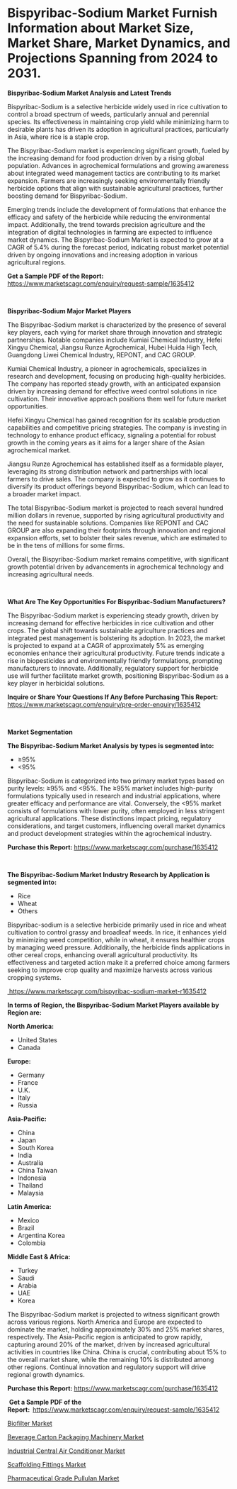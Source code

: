 <p><h1>Bispyribac-Sodium Market Furnish Information about Market Size, Market Share, Market Dynamics, and Projections Spanning from 2024 to 2031.</h1></p><p><strong>Bispyribac-Sodium Market Analysis and Latest Trends</strong></p>
<p><p>Bispyribac-Sodium is a selective herbicide widely used in rice cultivation to control a broad spectrum of weeds, particularly annual and perennial species. Its effectiveness in maintaining crop yield while minimizing harm to desirable plants has driven its adoption in agricultural practices, particularly in Asia, where rice is a staple crop. </p><p>The Bispyribac-Sodium market is experiencing significant growth, fueled by the increasing demand for food production driven by a rising global population. Advances in agrochemical formulations and growing awareness about integrated weed management tactics are contributing to its market expansion. Farmers are increasingly seeking environmentally friendly herbicide options that align with sustainable agricultural practices, further boosting demand for Bispyribac-Sodium.</p><p>Emerging trends include the development of formulations that enhance the efficacy and safety of the herbicide while reducing the environmental impact. Additionally, the trend towards precision agriculture and the integration of digital technologies in farming are expected to influence market dynamics. The Bispyribac-Sodium Market is expected to grow at a CAGR of 5.4% during the forecast period, indicating robust market potential driven by ongoing innovations and increasing adoption in various agricultural regions.</p></p>
<p><strong>Get a Sample PDF of the Report:&nbsp;</strong> <a href="https://www.marketscagr.com/enquiry/request-sample/1635412?utm_campaign=1282&utm_medium=2&utm_source=Github&utm_content=ia&utm_term=18102024&utm_id=bispyribac-sodium">https://www.marketscagr.com/enquiry/request-sample/1635412</a></p>
<p>&nbsp;</p>
<p><strong>Bispyribac-Sodium Major Market Players</strong></p>
<p><p>The Bispyribac-Sodium market is characterized by the presence of several key players, each vying for market share through innovation and strategic partnerships. Notable companies include Kumiai Chemical Industry, Hefei Xingyu Chemical, Jiangsu Runze Agrochemical, Hubei Huida High Tech, Guangdong Liwei Chemical Industry, REPONT, and CAC GROUP.</p><p>Kumiai Chemical Industry, a pioneer in agrochemicals, specializes in research and development, focusing on producing high-quality herbicides. The company has reported steady growth, with an anticipated expansion driven by increasing demand for effective weed control solutions in rice cultivation. Their innovative approach positions them well for future market opportunities.</p><p>Hefei Xingyu Chemical has gained recognition for its scalable production capabilities and competitive pricing strategies. The company is investing in technology to enhance product efficacy, signaling a potential for robust growth in the coming years as it aims for a larger share of the Asian agrochemical market.</p><p>Jiangsu Runze Agrochemical has established itself as a formidable player, leveraging its strong distribution network and partnerships with local farmers to drive sales. The company is expected to grow as it continues to diversify its product offerings beyond Bispyribac-Sodium, which can lead to a broader market impact.</p><p>The total Bispyribac-Sodium market is projected to reach several hundred million dollars in revenue, supported by rising agricultural productivity and the need for sustainable solutions. Companies like REPONT and CAC GROUP are also expanding their footprints through innovation and regional expansion efforts, set to bolster their sales revenue, which are estimated to be in the tens of millions for some firms.</p><p>Overall, the Bispyribac-Sodium market remains competitive, with significant growth potential driven by advancements in agrochemical technology and increasing agricultural needs.</p></p>
<p>&nbsp;</p>
<p><strong>What Are The Key Opportunities For Bispyribac-Sodium Manufacturers?</strong></p>
<p><p>The Bispyribac-Sodium market is experiencing steady growth, driven by increasing demand for effective herbicides in rice cultivation and other crops. The global shift towards sustainable agriculture practices and integrated pest management is bolstering its adoption. In 2023, the market is projected to expand at a CAGR of approximately 5% as emerging economies enhance their agricultural productivity. Future trends indicate a rise in biopesticides and environmentally friendly formulations, prompting manufacturers to innovate. Additionally, regulatory support for herbicide use will further facilitate market growth, positioning Bispyribac-Sodium as a key player in herbicidal solutions.</p></p>
<p><strong>Inquire or Share Your Questions If Any Before Purchasing This Report:</strong> <a href="https://www.marketscagr.com/enquiry/pre-order-enquiry/1635412?utm_campaign=1282&utm_medium=2&utm_source=Github&utm_content=ia&utm_term=18102024&utm_id=bispyribac-sodium">https://www.marketscagr.com/enquiry/pre-order-enquiry/1635412</a></p>
<p>&nbsp;</p>
<p><strong>Market Segmentation</strong></p>
<p><strong>The Bispyribac-Sodium Market Analysis by types is segmented into:</strong></p>
<p><ul><li>≥95%</li><li><95%</li></ul></p>
<p><p>Bispyribac-Sodium is categorized into two primary market types based on purity levels: ≥95% and <95%. The ≥95% market includes high-purity formulations typically used in research and industrial applications, where greater efficacy and performance are vital. Conversely, the <95% market consists of formulations with lower purity, often employed in less stringent agricultural applications. These distinctions impact pricing, regulatory considerations, and target customers, influencing overall market dynamics and product development strategies within the agrochemical industry.</p></p>
<p><strong>Purchase this Report:&nbsp;</strong><a href="https://www.marketscagr.com/purchase/1635412?utm_campaign=1282&utm_medium=2&utm_source=Github&utm_content=ia&utm_term=18102024&utm_id=bispyribac-sodium">https://www.marketscagr.com/purchase/1635412</a></p>
<p>&nbsp;</p>
<p><strong>The Bispyribac-Sodium Market Industry Research by Application is segmented into:</strong></p>
<p><ul><li>Rice</li><li>Wheat</li><li>Others</li></ul></p>
<p><p>Bispyribac-sodium is a selective herbicide primarily used in rice and wheat cultivation to control grassy and broadleaf weeds. In rice, it enhances yield by minimizing weed competition, while in wheat, it ensures healthier crops by managing weed pressure. Additionally, the herbicide finds applications in other cereal crops, enhancing overall agricultural productivity. Its effectiveness and targeted action make it a preferred choice among farmers seeking to improve crop quality and maximize harvests across various cropping systems.</p></p>
<p><a href="https://www.marketscagr.com/bispyribac-sodium-market-r1635412?utm_campaign=1282&utm_medium=2&utm_source=Github&utm_content=ia&utm_term=18102024&utm_id=bispyribac-sodium">&nbsp;https://www.marketscagr.com/bispyribac-sodium-market-r1635412</a></p>
<p><strong>In terms of Region, the Bispyribac-Sodium Market Players available by Region are:</strong></p>
<p>
    <p> <strong> North America: </strong>
        <ul>
            <li>United States</li>
            <li>Canada</li>
        </ul>
        </p> 
    <p> <strong> Europe: </strong>
        <ul>
            <li>Germany</li>
            <li>France</li>
            <li>U.K.</li>
            <li>Italy</li>
            <li>Russia</li>
        </ul>
        </p> 
    <p> <strong> Asia-Pacific: </strong>
        <ul>
            <li>China</li>
            <li>Japan</li>
            <li>South Korea</li>
            <li>India</li>
            <li>Australia</li>
            <li>China Taiwan</li>
            <li>Indonesia</li>
            <li>Thailand</li>
            <li>Malaysia</li>
        </ul>
        </p> 
    <p> <strong> Latin America: </strong>
        <ul>
            <li>Mexico</li>
            <li>Brazil</li>
            <li>Argentina Korea</li>
            <li>Colombia</li>
        </ul>
        </p> 
    <p> <strong> Middle East & Africa: </strong>
        <ul>
            <li>Turkey</li>
            <li>Saudi</li>
            <li>Arabia</li>
            <li>UAE</li>
            <li>Korea</li>
        </ul>
    </p>
    </p>
<p><p>The Bispyribac-Sodium market is projected to witness significant growth across various regions. North America and Europe are expected to dominate the market, holding approximately 30% and 25% market shares, respectively. The Asia-Pacific region is anticipated to grow rapidly, capturing around 20% of the market, driven by increased agricultural activities in countries like China. China is crucial, contributing about 15% to the overall market share, while the remaining 10% is distributed among other regions. Continual innovation and regulatory support will drive regional growth dynamics.</p></p>
<p><strong>Purchase this Report: </strong><a href="https://www.marketscagr.com/purchase/1635412?utm_campaign=1282&utm_medium=2&utm_source=Github&utm_content=ia&utm_term=18102024&utm_id=bispyribac-sodium">https://www.marketscagr.com/purchase/1635412</a></p>
<p>&nbsp;<strong>Get a Sample PDF of the Report:&nbsp;&nbsp;</strong><a href="https://www.marketscagr.com/enquiry/request-sample/1635412?utm_campaign=1282&utm_medium=2&utm_source=Github&utm_content=ia&utm_term=18102024&utm_id=bispyribac-sodium">https://www.marketscagr.com/enquiry/request-sample/1635412</a></p>
<p><strong></strong></p>
<p><p><a href="https://www.linkedin.com/pulse/strategic-roadmap-global-biofilter-market-insights-opportunities-9yaie?utm_campaign=1282&utm_medium=2&utm_source=Github&utm_content=ia&utm_term=18102024&utm_id=bispyribac-sodium">Biofilter Market</a></p><p><a href="https://www.linkedin.com/pulse/beverage-carton-packaging-machinery-market-trends-insights-znd4e?utm_campaign=1282&utm_medium=2&utm_source=Github&utm_content=ia&utm_term=18102024&utm_id=bispyribac-sodium">Beverage Carton Packaging Machinery Market</a></p><p><a href="https://issuu.com/reportprime-2/docs/industrial-central-air-conditioner-_23ad31de0a902d?utm_campaign=1282&utm_medium=2&utm_source=Github&utm_content=ia&utm_term=18102024&utm_id=bispyribac-sodium">Industrial Central Air Conditioner Market</a></p><p><a href="https://issuu.com/reportprime-2/docs/scaffolding-fittings-market-size-20_65657772f382e9?utm_campaign=1282&utm_medium=2&utm_source=Github&utm_content=ia&utm_term=18102024&utm_id=bispyribac-sodium">Scaffolding Fittings Market</a></p><p><a href="https://github.com/mabutironaldo/Market-Research-Report-List-6/blob/main/pharmaceutical-grade-pullulan-market.md?utm_campaign=1282&utm_medium=2&utm_source=Github&utm_content=ia&utm_term=18102024&utm_id=bispyribac-sodium">Pharmaceutical Grade Pullulan Market</a></p></p>